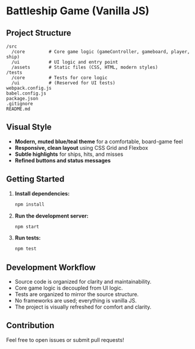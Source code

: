 # Battleship Game (Vanilla JS)

## Project Structure

```
/src
  /core         # Core game logic (gameController, gameboard, player, ship)
  /ui           # UI logic and entry point
  /assets       # Static files (CSS, HTML, modern styles)
/tests
  /core         # Tests for core logic
  /ui           # (Reserved for UI tests)
webpack.config.js
babel.config.js
package.json
.gitignore
README.md
```

## Visual Style
- **Modern, muted blue/teal theme** for a comfortable, board-game feel
- **Responsive, clean layout** using CSS Grid and Flexbox
- **Subtle highlights** for ships, hits, and misses
- **Refined buttons and status messages**

## Getting Started

1. **Install dependencies:**
   ```sh
   npm install
   ```
2. **Run the development server:**
   ```sh
   npm start
   ```
3. **Run tests:**
   ```sh
   npm test
   ```

## Development Workflow
- Source code is organized for clarity and maintainability.
- Core game logic is decoupled from UI logic.
- Tests are organized to mirror the source structure.
- No frameworks are used; everything is vanilla JS.
- The project is visually refreshed for comfort and clarity.

## Contribution
Feel free to open issues or submit pull requests! 